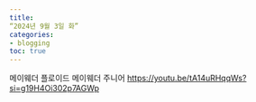 ```yaml
---
title:
“2024년 9월 3일 화”
categories:
- blogging
toc: true
---
```

메이웨더
플로이드 메이웨더 주니어
https://youtu.be/tA14uRHqqWs?si=g19H4Oi302p7AGWp